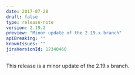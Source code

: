```yaml
---
date: 2017-07-28
draft: false 
type: release-note
version: 2.19.2
preview: "Minor update of the 2.19.x branch"
apiBreaking: ""
knownIssues: ""
jiraVersionId: 12340460
---
```


This release is a minor update of the 2.19.x branch.
